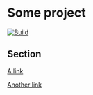 # Some project

<!-- remark-tight-comments -->
<!-- remark-tight-comments -->

[![Build][3]][2]

## Section

<!-- remark-tight-comments -->
<!-- remark-tight-comments-start -->

[A link][1]

<!-- remark-tight-comments-end -->

[Another link][1]

[1]: https://example.com
[2]: https://github.com/remarkjs/remark-defsplit/actions
[3]: https://github.com/remarkjs/remark-defsplit/workflows/main/badge.svg
